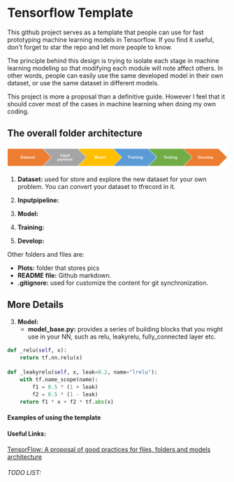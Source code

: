 # Tensorflow Template
This github project serves as a template that people can
use for fast prototyping machine learning models in
Tensorflow. If you find it useful, don't forget to star
the repo and let more people to know.

The principle behind this design is trying to isolate each
stage in machine learning modeling so that modifying
each module will note affect others. In other words, people
can easily use the same developed model in their own dataset,
or use the same dataset in different models.

This project is more a proposal than a definitive guide.
However I feel that it should cover most of the cases in 
machine learning when doing my own coding.

## The overall folder architecture
![WHole process for machine learning](/Plots/Overflow.png)

1. __Dataset:__ used for store and explore the new dataset for your own problem.
You can convert your dataset to tfrecord in it.

2. __Inputpipeline:__

3. __Model:__

4. __Training:__

5. __Develop:__

Other folders and files are:
* __Plots:__ folder that stores pics
* __README file:__  Github markdown.
* __.gitignore:__ used for customize the content for git synchronization.

## More Details
3. __Model:__
    * __model_base.py:__ provides a series of building blocks that you might
use in your NN, such as relu, leakyrelu, fully_connected layer etc. 
```python
def _relu(self, x):
    return tf.nn.relu(x)

def _leakyrelu(self, x, leak=0.2, name="lrelu"):
    with tf.name_scope(name):
        f1 = 0.5 * (1 + leak)
        f2 = 0.5 * (1 - leak)
    return f1 * x + f2 * tf.abs(x)
```

#### Examples of using the template


#### Useful Links:
[TensorFlow: A proposal of good practices for files, folders and models architecture](
https://blog.metaflow.fr/tensorflow-a-proposal-of-good-practices-for-files-folders-and-models-architecture-f23171501ae3
)
###### TODO LIST:
 